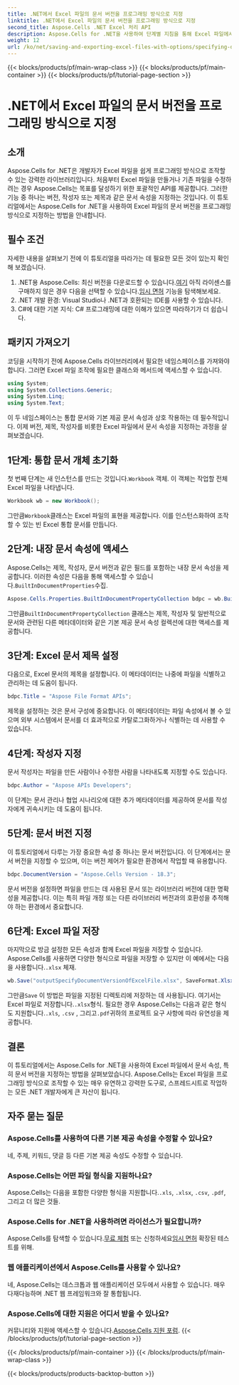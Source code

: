 ```yaml
---
title: .NET에서 Excel 파일의 문서 버전을 프로그래밍 방식으로 지정
linktitle: .NET에서 Excel 파일의 문서 버전을 프로그래밍 방식으로 지정
second_title: Aspose.Cells .NET Excel 처리 API
description: Aspose.Cells for .NET을 사용하여 단계별 지침을 통해 Excel 파일에서 버전, 작성자, 제목과 같은 문서 속성을 프로그래밍 방식으로 지정하는 방법을 알아보세요.
weight: 12
url: /ko/net/saving-and-exporting-excel-files-with-options/specifying-document-version-of-excel-file/
---
```


{{< blocks/products/pf/main-wrap-class >}}
{{< blocks/products/pf/main-container >}}
{{< blocks/products/pf/tutorial-page-section >}}

# .NET에서 Excel 파일의 문서 버전을 프로그래밍 방식으로 지정

## 소개
Aspose.Cells for .NET은 개발자가 Excel 파일을 쉽게 프로그래밍 방식으로 조작할 수 있는 강력한 라이브러리입니다. 처음부터 Excel 파일을 만들거나 기존 파일을 수정하려는 경우 Aspose.Cells는 목표를 달성하기 위한 포괄적인 API를 제공합니다. 그러한 기능 중 하나는 버전, 작성자 또는 제목과 같은 문서 속성을 지정하는 것입니다. 이 튜토리얼에서는 Aspose.Cells for .NET을 사용하여 Excel 파일의 문서 버전을 프로그래밍 방식으로 지정하는 방법을 안내합니다.
## 필수 조건
자세한 내용을 살펴보기 전에 이 튜토리얼을 따라가는 데 필요한 모든 것이 있는지 확인해 보겠습니다.
1. .NET용 Aspose.Cells: 최신 버전을 다운로드할 수 있습니다.[여기](https://releases.aspose.com/cells/net/) 아직 라이센스를 구매하지 않은 경우 다음을 선택할 수 있습니다.[임시 면허](https://purchase.aspose.com/temporary-license/) 기능을 탐색해보세요.
2. .NET 개발 환경: Visual Studio나 .NET과 호환되는 IDE를 사용할 수 있습니다.
3. C#에 대한 기본 지식: C# 프로그래밍에 대한 이해가 있으면 따라하기가 더 쉽습니다.
## 패키지 가져오기
코딩을 시작하기 전에 Aspose.Cells 라이브러리에서 필요한 네임스페이스를 가져와야 합니다. 그러면 Excel 파일 조작에 필요한 클래스와 메서드에 액세스할 수 있습니다.
```csharp
using System;
using System.Collections.Generic;
using System.Linq;
using System.Text;
```
이 두 네임스페이스는 통합 문서와 기본 제공 문서 속성과 상호 작용하는 데 필수적입니다.
이제 버전, 제목, 작성자를 비롯한 Excel 파일에서 문서 속성을 지정하는 과정을 살펴보겠습니다.
## 1단계: 통합 문서 개체 초기화
 첫 번째 단계는 새 인스턴스를 만드는 것입니다.`Workbook` 객체. 이 객체는 작업할 전체 Excel 파일을 나타냅니다.
```csharp
Workbook wb = new Workbook();
```
 그만큼`Workbook`클래스는 Excel 파일의 표현을 제공합니다. 이를 인스턴스화하여 조작할 수 있는 빈 Excel 통합 문서를 만듭니다.
## 2단계: 내장 문서 속성에 액세스
 Aspose.Cells는 제목, 작성자, 문서 버전과 같은 필드를 포함하는 내장 문서 속성을 제공합니다. 이러한 속성은 다음을 통해 액세스할 수 있습니다.`BuiltInDocumentProperties`수집.
```csharp
Aspose.Cells.Properties.BuiltInDocumentPropertyCollection bdpc = wb.BuiltInDocumentProperties;
```
 그만큼`BuiltInDocumentPropertyCollection` 클래스는 제목, 작성자 및 일반적으로 문서와 관련된 다른 메타데이터와 같은 기본 제공 문서 속성 컬렉션에 대한 액세스를 제공합니다.
## 3단계: Excel 문서 제목 설정
다음으로, Excel 문서의 제목을 설정합니다. 이 메타데이터는 나중에 파일을 식별하고 관리하는 데 도움이 됩니다.
```csharp
bdpc.Title = "Aspose File Format APIs";
```
제목을 설정하는 것은 문서 구성에 중요합니다. 이 메타데이터는 파일 속성에서 볼 수 있으며 외부 시스템에서 문서를 더 효과적으로 카탈로그화하거나 식별하는 데 사용할 수 있습니다.
## 4단계: 작성자 지정
문서 작성자는 파일을 만든 사람이나 수정한 사람을 나타내도록 지정할 수도 있습니다.
```csharp
bdpc.Author = "Aspose APIs Developers";
```
이 단계는 문서 관리나 협업 시나리오에 대한 추가 메타데이터를 제공하여 문서를 작성자에게 귀속시키는 데 도움이 됩니다.
## 5단계: 문서 버전 지정
이 튜토리얼에서 다루는 가장 중요한 속성 중 하나는 문서 버전입니다. 이 단계에서는 문서 버전을 지정할 수 있으며, 이는 버전 제어가 필요한 환경에서 작업할 때 유용합니다.
```csharp
bdpc.DocumentVersion = "Aspose.Cells Version - 18.3";
```
문서 버전을 설정하면 파일을 만드는 데 사용된 문서 또는 라이브러리 버전에 대한 명확성을 제공합니다. 이는 특히 파일 개정 또는 다른 라이브러리 버전과의 호환성을 추적해야 하는 환경에서 중요합니다.
## 6단계: Excel 파일 저장
 마지막으로 방금 설정한 모든 속성과 함께 Excel 파일을 저장할 수 있습니다. Aspose.Cells를 사용하면 다양한 형식으로 파일을 저장할 수 있지만 이 예에서는 다음을 사용합니다.`.xlsx` 체재.
```csharp
wb.Save("outputSpecifyDocumentVersionOfExcelFile.xlsx", SaveFormat.Xlsx);
```
 그만큼`Save` 이 방법은 파일을 지정된 디렉토리에 저장하는 데 사용됩니다. 여기서는 Excel 파일로 저장합니다.`.xlsx`형식. 필요한 경우 Aspose.Cells는 다음과 같은 형식도 지원합니다.`.xls`, `.csv` , 그리고`.pdf`귀하의 프로젝트 요구 사항에 따라 유연성을 제공합니다.
## 결론
이 튜토리얼에서는 Aspose.Cells for .NET을 사용하여 Excel 파일에서 문서 속성, 특히 문서 버전을 지정하는 방법을 살펴보았습니다. Aspose.Cells는 Excel 파일을 프로그래밍 방식으로 조작할 수 있는 매우 유연하고 강력한 도구로, 스프레드시트로 작업하는 모든 .NET 개발자에게 큰 자산이 됩니다.
## 자주 묻는 질문
### Aspose.Cells를 사용하여 다른 기본 제공 속성을 수정할 수 있나요?  
네, 주제, 키워드, 댓글 등 다른 기본 제공 속성도 수정할 수 있습니다.
### Aspose.Cells는 어떤 파일 형식을 지원하나요?  
 Aspose.Cells는 다음을 포함한 다양한 형식을 지원합니다.`.xls`, `.xlsx`, `.csv`, `.pdf`, 그리고 더 많은 것들.
### Aspose.Cells for .NET을 사용하려면 라이선스가 필요합니까?  
 Aspose.Cells를 탐색할 수 있습니다.[무료 체험](https://releases.aspose.com/) 또는 신청하세요[임시 면허](https://purchase.aspose.com/temporary-license/) 확장된 테스트를 위해.
### 웹 애플리케이션에서 Aspose.Cells를 사용할 수 있나요?  
네, Aspose.Cells는 데스크톱과 웹 애플리케이션 모두에서 사용할 수 있습니다. 매우 다재다능하며 .NET 웹 프레임워크와 잘 통합됩니다.
### Aspose.Cells에 대한 지원은 어디서 받을 수 있나요?  
 커뮤니티와 지원에 액세스할 수 있습니다.[Aspose.Cells 지원 포럼](https://forum.aspose.com/c/cells/9).
{{< /blocks/products/pf/tutorial-page-section >}}

{{< /blocks/products/pf/main-container >}}
{{< /blocks/products/pf/main-wrap-class >}}

{{< blocks/products/products-backtop-button >}}
